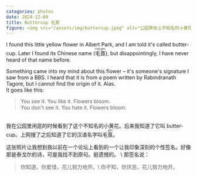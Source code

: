 ```yaml
---
categories: photos
date: 2024-12-09
title: Buttercup 毛茛
figure: <img src="/assets/img/buttercup.jpeg" alt="公园草地上不知名的小黄花">
---
```

<p lang="en">
  I found this little yellow flower in Albert Park, and I am told it's called buttercup. Later I found its Chinese name (<ruby lang="zh">毛<rt>máo</rt>茛<rt>gèn</rt></ruby>), but disappointingly, I have never heard of that name before.
</p>

<p lang="en">
  Something came into my mind about this flower – it's someone's signature I saw from a BBS. I heard that it is from a poem written by Rabindranath Tagore, but I cannot find the origin of it. Alas.
  <br>
  It goes like this:
  <blockquote>
  <p lang="en">
  You see it. You like it. Flowers bloom.
  <br>
  You don't see it. You hate it. Flowers bloom.
  </p>
  </blockquote>
</p>

<br>
我在公园里闲逛的时候看到了这个不知名的小黄花。后来我知道了它叫 <span lang="en">buttercup</span>。上网搜了之后知道了它的汉语名字叫毛<ruby>茛<rt>gèn</rt></ruby>。

这张照片让我想到我以前在一个论坛上看到的一个让我印象深刻的个性签名。好像那是泰戈尔的诗，可是我找不到原句。挺遗憾的。
\\
那签名说：
> 你知道，你爱惜，花儿努力地开。\\
> 你不知，你厌恶，花儿努力地开。